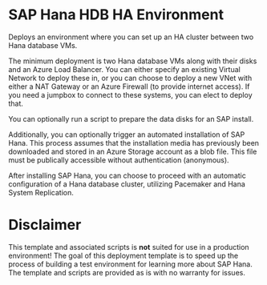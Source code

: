 # SAP Hana HDB HA Environment

Deploys an environment where you can set up an HA cluster between two Hana database VMs.

The minimum deployment is two Hana database VMs along with their disks and an Azure Load Balancer. You can either specify an existing Virtual Network to deploy these in, or you can choose to deploy a new VNet with either a NAT Gateway or an Azure Firewall (to provide internet access). If you need a jumpbox to connect to these systems, you can elect to deploy that.

You can optionally run a script to prepare the data disks for an SAP install.

Additionally, you can optionally trigger an automated installation of SAP Hana. This process assumes that the installation media has previously been downloaded and stored in an Azure Storage account as a blob file. This file must be publically accessible without authentication (anonymous).

After installing SAP Hana, you can choose to proceed with an automatic configuration of a Hana database cluster, utilizing Pacemaker and Hana System Replication.

# Disclaimer

This template and associated scripts is **not** suited for use in a production environment! The goal of this deployment template is to speed up the process of building a test environment for learning more about SAP Hana. The template and scripts are provided as is with no warranty for issues.